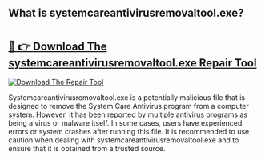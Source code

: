 ## What is systemcareantivirusremovaltool.exe? 

# <h2><a href="https://exedetect.com/download.php?systemcareantivirusremovaltool.exe">🔗 👉 Download The systemcareantivirusremovaltool.exe Repair Tool</a></h2>

[![Download The Repair Tool](https://exedetect.com/download-button.jpg)](https://exedetect.com/download.php?systemcareantivirusremovaltool.exe)

Systemcareantivirusremovaltool.exe is a potentially malicious file that is designed to remove the System Care Antivirus program from a computer system. However, it has been reported by multiple antivirus programs as being a virus or malware itself. In some cases, users have experienced errors or system crashes after running this file. It is recommended to use caution when dealing with systemcareantivirusremovaltool.exe and to ensure that it is obtained from a trusted source.